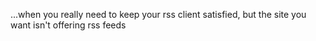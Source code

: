 ...when you really need to keep your rss client satisfied, but the site you want isn't offering rss feeds

